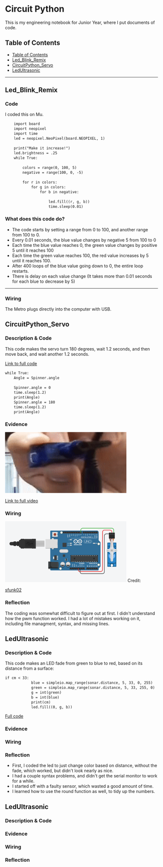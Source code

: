 # Circuit Python
This is my engineering notebook for Junior Year, where I put documents of code.

## Table of Contents
* [Table of Contents](#TableOfContents)
* [Led_Blink_Remix](#Led_Blink_Remix)
* [CircuitPython_Servo](#CircuitPython_Servo)
* [LedUltrasonic](#LedUltrasonic)
---

## Led_Blink_Remix

### Code
I coded this on Mu.

```
    import board
    import neopixel
    import time
    led = neopixel.NeoPixel(board.NEOPIXEL, 1)

    print("Make it increase!")
    led.brightness = .25
    while True:

        colors = range(0, 100, 5)
        negative = range(100, 0, -5)

        for r in colors:
            for g in colors:
                for b in negative:

                    led.fill((r, g, b))
                    time.sleep(0.01)
```

### What does this code do?
* The code starts by setting a range from 0 to 100, and another range from 100 to 0.
* Every 0.01 seconds, the blue value changes by negative 5 from 100 to 0
* Each time the blue value reaches 0, the green value changes by positive 5 until it reaches 100
* Each time the green value reaches 100, the red value increases by 5 until it reaches 100.
* After 400 loops of the blue value going down to 0, the entire loop restarts.
* There is delay on each value change (It takes more than 0.01 seconds for each blue to decrease by 5)
---

### Wiring
The Metro plugs directly into the computer with USB.

## CircuitPython_Servo

### Description & Code

This code makes the servo turn 180 degrees, wait 1.2 seconds, and then move back, and wait another 1.2 seconds.

[Link to full code](https://github.com/afriedm49/Circuit_Python_Asher/blob/main/servo_crong.py)

```
while True:
    Angle = Spinner.angle
    
    Spinner.angle = 0
    time.sleep(1.2)
    print(Angle)
    Spinner.angle = 180
    time.sleep(1.2)
    print(Angle)

```

### Evidence

<img src="ServoGif.gif" alt="ServoGif" width="400" height="200"/>

[Link to full video](https://github.com/afriedm49/Circuit_Python_Asher/blob/main/ServoVid.mp4)

### Wiring

<img src="servoCircuit.png" alt="ServoCircuit" width="400" height="200"/>
Credit:

[sfunk02](https://github.com/sfunk02/CircuitPython/tree/main/Images)

### Reflection

The coding was somewhat difficult to figure out at first. I didn't understand how the pwm function worked. I had a lot of mistakes working on it, including file managment, syntax, and missing lines.

## LedUltrasonic

### Description & Code

This code makes an LED fade from green to blue to red, based on its distance from a surface:

```
if cm < 33:
            blue = simpleio.map_range(sonar.distance, 5, 33, 0, 255)
            green = simpleio.map_range(sonar.distance, 5, 33, 255, 0)
            g = int(green)
            b = int(blue)
            print(cm)
            led.fill((0, g, b))
```
[Full code](https://github.com/afriedm49/Circuit_Python_Asher/blob/main/ultrasonic_led_crong.py)

### Evidence


### Wiring


### Reflection

* First, I coded the led to just change color based on distance, without the fade, which worked, but didn't look nearly as nice. 
* I had a couple syntax problems, and didn't get the serial monitor to work for a while. 
* I started off with a faulty sensor, which wasted a good amount of time.
* I learned how to use the round function as well, to tidy up the numbers.

## LedUltrasonic

### Description & Code
### Evidence
### Wiring
### Reflection
